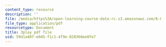```yaml
---
content_type: resource
description: ''
file: /media/https%3A/open-learning-course-data-rc.s3.amazonaws.com/8-01sc-classical-mechanics-fall-2016/59d1a40fe045f1c14f9e020360ee0fe7_flwYlUfw4WU.pdf
file_type: application/pdf
resourcetype: Document
title: 3play pdf file
uid: 59d1a40f-e045-f1c1-4f9e-020360ee0fe7
---
```

